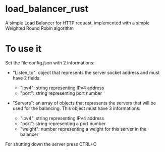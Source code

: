 # load_balancer_rust

A simple Load Balancer for HTTP request, implemented with a simple Weighted Round Robin algorithm

# To use it

Set the file config.json with 2 informations:

- "Listen_to": object that represents the server socket address and must have 2 fields:
   - "ipv4": string representing IPv4 address
   - "port": string representing port number

- "Servers": an array of objects that represents the servers that will be used for the balancing. This object must have 3 informations:
   - "ipv4": string representing IPv4 address
   - "port": string representing a port number
   - "weight": number representing a weight for this server in the balancer

For shutting down the server press CTRL+C

